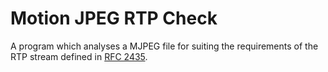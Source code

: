 # Motion JPEG RTP Check

A program which analyses a MJPEG file for suiting the requirements of the RTP stream defined in [RFC 2435](https://tools.ietf.org/html/rfc2435).
